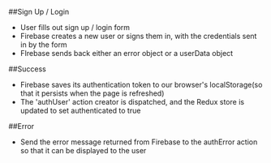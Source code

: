 ##Sign Up / Login
- User fills out sign up / login form
- Firebase creates a new user or signs them in, with the credentials sent in by the form
- FIrebase sends back either an error object or a userData object

##Success
- Firebase saves its authentication token to our browser's localStorage(so that it persists when the page is refreshed)
- The 'authUser' action creator is dispatched, and the Redux store is updated to set authenticated to true

##Error
- Send the error message returned from Firebase to the authError action so that it can be displayed to the user


